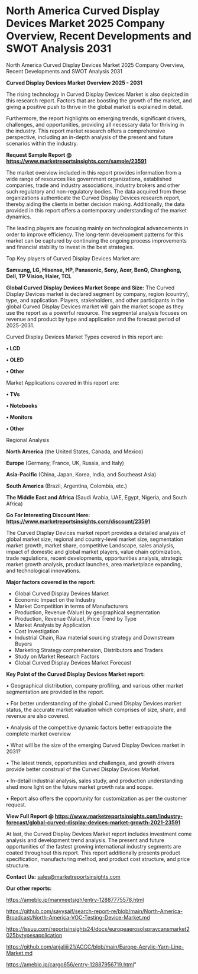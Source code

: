 # North America Curved Display Devices Market 2025 Company Overview, Recent Developments and SWOT Analysis 2031
North America Curved Display Devices Market 2025 Company Overview, Recent Developments and SWOT Analysis 2031

<Strong> Curved Display Devices Market Overview 2025 - 2031</strong>

The rising technology in Curved Display Devices Market is also depicted in this research report. Factors that are boosting the growth of the market, and giving a positive push to thrive in the global market is explained in detail.

Furthermore, the report highlights on emerging trends, significant drivers, challenges, and opportunities, providing all necessary data for thriving in the industry. This report market research offers a comprehensive perspective, including an in-depth analysis of the present and future scenarios within the industry.

<strong>Request Sample Report @ <a href=https://www.marketreportsinsights.com/sample/23591>https://www.marketreportsinsights.com/sample/23591</a></strong>

The market overview included in this report provides information from a wide range of resources like government organizations, established companies, trade and industry associations, industry brokers and other such regulatory and non-regulatory bodies. The data acquired from these organizations authenticate the Curved Display Devices research report, thereby aiding the clients in better decision making. Additionally, the data provided in this report offers a contemporary understanding of the market dynamics.

The leading players are focusing mainly on technological advancements in order to improve efficiency. The long-term development patterns for this market can be captured by continuing the ongoing process improvements and financial stability to invest in the best strategies.

Top Key players of Curved Display Devices Market are:

<strong>Samsung, LG, Hisense, HP, Panasonic, Sony, Acer, BenQ, Changhong, Dell, TP Vision, Haier, TCL</strong>

<strong><b>Global Curved Display Devices Market Scope and Size:</b></strong>
The Curved Display Devices market is declared segment by company, region (country), type, and application. Players, stakeholders, and other participants in the global Curved Display Devices market will gain the market scope as they use the report as a powerful resource. The segmental analysis focuses on revenue and product by type and application and the forecast period of 2025-2031.

Curved Display Devices Market Types covered in this report are:

<strong>• LCD

• OLED

• Other</strong>

Market Applications covered in this report are:

<strong>• TVs

• Notebooks

• Monitors

• Other</strong> 

Regional Analysis

<strong>North America</strong> (the United States, Canada, and Mexico)

<strong>Europe</strong> (Germany, France, UK, Russia, and Italy)

<strong>Asia-Pacific</strong> (China, Japan, Korea, India, and Southeast Asia)

<strong>South America</strong> (Brazil, Argentina, Colombia, etc.)

<strong>The Middle East and Africa</strong> (Saudi Arabia, UAE, Egypt, Nigeria, and South Africa)

<strong>Go For Interesting Discount Here: <a href=https://www.marketreportsinsights.com/discount/23591>https://www.marketreportsinsights.com/discount/23591</a></strong>

The Curved Display Devices market report provides a detailed analysis of global market size, regional and country-level market size, segmentation market growth, market share, competitive Landscape, sales analysis, impact of domestic and global market players, value chain optimization, trade regulations, recent developments, opportunities analysis, strategic market growth analysis, product launches, area marketplace expanding, and technological innovations.

<strong><b>Major factors covered in the report:</b></strong>
<ul>
  <li>Global Curved Display Devices Market </li>
  <li>Economic Impact on the Industry</li>
  <li>Market Competition in terms of Manufacturers</li>
  <li>Production, Revenue (Value) by geographical segmentation</li>
  <li>Production, Revenue (Value), Price Trend by Type</li>
  <li>Market Analysis by Application</li>
  <li>Cost Investigation</li>
  <li>Industrial Chain, Raw material sourcing strategy and Downstream Buyers</li>
  <li>Marketing Strategy comprehension, Distributors and Traders</li>
  <li>Study on Market Research Factors</li>
  <li>Global Curved Display Devices Market Forecast</li>
</ul>

<strong><b>Key Point of the Curved Display Devices Market report:</b></strong>

• Geographical distribution, company profiling, and various other market segmentation are provided in the report.

• For better understanding of the global Curved Display Devices market status, the accurate market valuation which comprises of size, share, and revenue are also covered.

• Analysis of the competitive dynamic factors better extrapolate the complete market overview

• What will be the size of the emerging Curved Display Devices market in 2031?

• The latest trends, opportunities and challenges, and growth drivers provide better construal of the Curved Display Devices Market.

• In-detail industrial analysis, sales study, and production understanding shed more light on the future market growth rate and scope.

• Report also offers the opportunity for customization as per the customer request.

<strong><b>View Full Report @ <a href=https://www.marketreportsinsights.com/industry-forecast/global-curved-display-devices-market-growth-2021-23591>https://www.marketreportsinsights.com/industry-forecast/global-curved-display-devices-market-growth-2021-23591</a></b></strong>


At last, the Curved Display Devices Market report includes investment come analysis and development trend analysis. The present and future opportunities of the fastest growing international industry segments are coated throughout this report. This report additionally presents product specification, manufacturing method, and product cost structure, and price structure.

<strong>Contact Us:</strong>
sales@marketreportsinsights.com

<strong>Our other reports:</strong>

<a href=https://ameblo.jp/manmeetsigh/entry-12887775578.html>https://ameblo.jp/manmeetsigh/entry-12887775578.html</a>

<a href=https://github.com/sayysaif/search-report-re/blob/main/North-America-Broadcast/North-America-VOC-Testing-Device-Market.md>https://github.com/sayysaif/search-report-re/blob/main/North-America-Broadcast/North-America-VOC-Testing-Device-Market.md</a>

<a href=https://issuu.com/reportsinsights24/docs/europeaerosolspraycansmarket2025bytypesapplication>https://issuu.com/reportsinsights24/docs/europeaerosolspraycansmarket2025bytypesapplication</a>

<a href=https://github.com/anjaliiii21/ACCC/blob/main/Europe-Acrylic-Yarn-Line-Market.md>https://github.com/anjaliiii21/ACCC/blob/main/Europe-Acrylic-Yarn-Line-Market.md</a>

<a href=https://ameblo.jp/cargo656/entry-12887956719.html>https://ameblo.jp/cargo656/entry-12887956719.html</a>"

